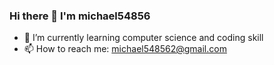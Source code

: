### Hi there 👋 I'm michael54856

- 🌱 I’m currently learning computer science and coding skill
- 📫 How to reach me: michael548562@gmail.com
